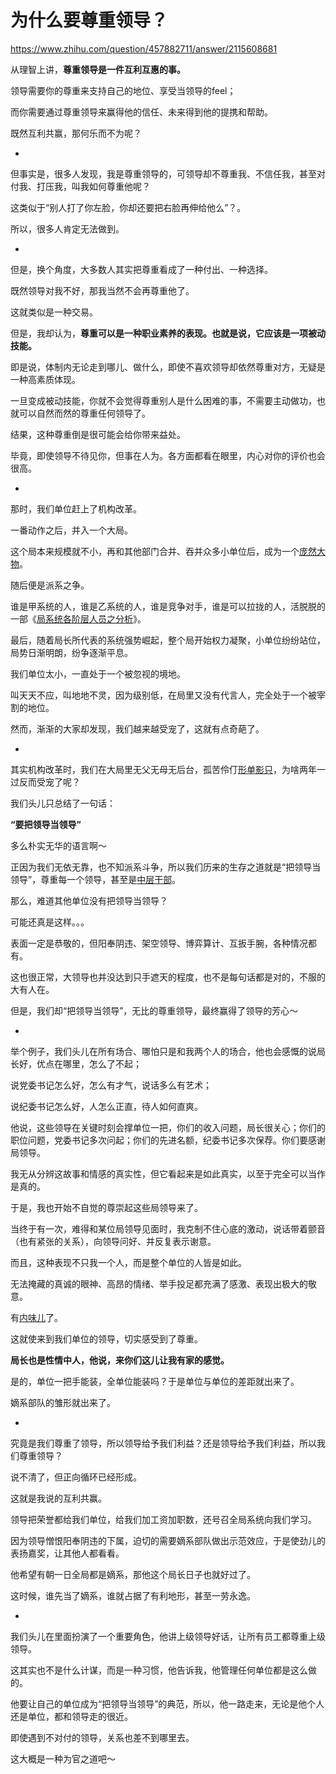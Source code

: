 # 为什么要尊重领导？

https://www.zhihu.com/question/457882711/answer/2115608681

从理智上讲，**尊重领导是一件互利互惠的事。**

领导需要你的尊重来支持自己的地位、享受当领导的feel；

而你需要通过尊重领导来赢得他的信任、未来得到他的提携和帮助。

既然互利共赢，那何乐而不为呢？

-

但事实是，很多人发现，我是尊重领导的，可领导却不尊重我、不信任我，甚至对付我、打压我，叫我如何尊重他呢？

这类似于“别人打了你左脸，你却还要把右脸再伸给他么”？。

所以，很多人肯定无法做到。

-

但是，换个角度，大多数人其实把尊重看成了一种付出、一种选择。

既然领导对我不好，那我当然不会再尊重他了。

这就类似是一种交易。

但是，我却认为，**尊重可以是一种职业素养的表现。也就是说，它应该是一项被动技能。**

即是说，体制内无论走到哪儿、做什么，即使不喜欢领导却依然尊重对方，无疑是一种高素质体现。

一旦变成被动技能，你就不会觉得尊重别人是什么困难的事，不需要主动做功，也就可以自然而然的尊重任何领导了。

结果，这种尊重倒是很可能会给你带来益处。

毕竟，即使领导不待见你，但事在人为。各方面都看在眼里，内心对你的评价也会很高。

-

那时，我们单位赶上了机构改革。

一番动作之后，并入一个大局。

这个局本来规模就不小，再和其他部门合并、吞并众多小单位后，成为一个[庞然大物](https://www.zhihu.com/search?q=%E5%BA%9E%E7%84%B6%E5%A4%A7%E7%89%A9&search_source=Entity&hybrid_search_source=Entity&hybrid_search_extra=%7B%22sourceType%22%3A%22answer%22%2C%22sourceId%22%3A2115608681%7D)。

随后便是派系之争。

谁是甲系统的人，谁是乙系统的人，谁是竞争对手，谁是可以拉拢的人，活脱脱的一部《[局系统各阶层人员之分析](https://www.zhihu.com/search?q=%E5%B1%80%E7%B3%BB%E7%BB%9F%E5%90%84%E9%98%B6%E5%B1%82%E4%BA%BA%E5%91%98%E4%B9%8B%E5%88%86%E6%9E%90&search_source=Entity&hybrid_search_source=Entity&hybrid_search_extra=%7B%22sourceType%22%3A%22answer%22%2C%22sourceId%22%3A2115608681%7D)》。

最后，随着局长所代表的系统强势崛起，整个局开始权力凝聚，小单位纷纷站位，局势日渐明朗，纷争逐渐平息。

我们单位太小，一直处于一个被忽视的境地。

叫天天不应，叫地地不灵，因为级别低，在局里又没有代言人，完全处于一个被宰割的地位。

然而，渐渐的大家却发现，我们越来越受宠了，这就有点奇葩了。

-

其实机构改革时，我们在大局里无父无母无后台，孤苦伶仃[形单影只](https://www.zhihu.com/search?q=%E5%BD%A2%E5%8D%95%E5%BD%B1%E5%8F%AA&search_source=Entity&hybrid_search_source=Entity&hybrid_search_extra=%7B%22sourceType%22%3A%22answer%22%2C%22sourceId%22%3A2115608681%7D)，为啥两年一过反而受宠了呢？

我们头儿只总结了一句话：

**“要把领导当领导”**

多么朴实无华的语言啊～

正因为我们无依无靠，也不知派系斗争，所以我们历来的生存之道就是“把领导当领导”，尊重每一个领导，甚至是[中层干部](https://www.zhihu.com/search?q=%E4%B8%AD%E5%B1%82%E5%B9%B2%E9%83%A8&search_source=Entity&hybrid_search_source=Entity&hybrid_search_extra=%7B%22sourceType%22%3A%22answer%22%2C%22sourceId%22%3A2115608681%7D)。

那么，难道其他单位没有把领导当领导？

可能还真是这样。。。

表面一定是恭敬的，但阳奉阴违、架空领导、博弈算计、互扳手腕，各种情况都有。

这也很正常，大领导也并没达到只手遮天的程度，也不是每句话都是对的，不服的大有人在。

但是，我们却“把领导当领导”，无比的尊重领导，最终赢得了领导的芳心～

-

举个例子，我们头儿在所有场合、哪怕只是和我两个人的场合，他也会感慨的说局长好，优点在哪里，怎么了不起；

说党委书记怎么好，怎么有才气，说话多么有艺术；

说纪委书记怎么好，人怎么正直，待人如何直爽。

他说，这些领导在关键时刻会撑单位一把，你们的收入问题，局长很关心；你们的职位问题，党委书记多次问起；你们的先进名额，纪委书记多次保荐。你们要感谢局领导。

我无从分辨这故事和情感的真实性，但它看起来是如此真实，以至于完全可以当作是真的。

于是，我也开始不自觉的尊崇起这些局领导来了。

当终于有一次，难得和某位局领导见面时，我克制不住心底的激动，说话带着颤音（也有紧张的关系），向领导问好、并反复表示谢意。

而且，这种表现不只我一个人，而是整个单位的人皆是如此。

无法掩藏的真诚的眼神、高昂的情绪、举手投足都充满了感激、表现出极大的敬意。

有[内味儿](https://www.zhihu.com/search?q=%E5%86%85%E5%91%B3%E5%84%BF&search_source=Entity&hybrid_search_source=Entity&hybrid_search_extra=%7B%22sourceType%22%3A%22answer%22%2C%22sourceId%22%3A2115608681%7D)了。

这就使来到我们单位的领导，切实感受到了尊重。

**局长也是性情中人，他说，来你们这儿让我有家的感觉。**

是的，单位一把手能装，全单位能装吗？于是单位与单位的差距就出来了。

嫡系部队的雏形就出来了。

-

究竟是我们尊重了领导，所以领导给予我们利益？还是领导给予我们利益，所以我们尊重领导？

说不清了，但正向循环已经形成。

这就是我说的互利共赢。

领导把荣誉都给我们单位，给我们加工资加职数，还号召全局系统向我们学习。

因为领导憎恨阳奉阴违的下属，迫切的需要嫡系部队做出示范效应，于是使劲儿的表扬嘉奖，让其他人都看看。

他希望有朝一日全局都是嫡系，那他这个局长日子也就好过了。

这时候，谁先当了嫡系，谁就占据了有利地形，甚至一劳永逸。

-

我们头儿在里面扮演了一个重要角色，他讲上级领导好话，让所有员工都尊重上级领导。

这其实也不是什么计谋，而是一种习惯，他告诉我，他管理任何单位都是这么做的。

他要让自己的单位成为“把领导当领导”的典范，所以，他一路走来，无论是他个人还是单位，都和领导走的很近。

即使遇到不对付的领导，关系也差不到哪里去。

这大概是一种为官之道吧～